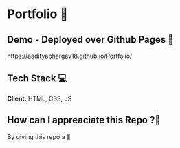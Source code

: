 # Portfolio 📁

## Demo - Deployed over Github Pages 📝
https://aadityabhargav18.github.io/Portfolio/

## Tech Stack 💻
**Client:** HTML, CSS, JS

## How can I appreaciate this Repo ?💐
By giving this repo a 🌟










